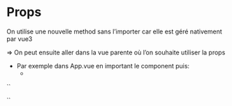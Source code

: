 # Props

On utilise une nouvelle method sans l’importer car elle est géré nativement par vue3

⇒ On peut ensuite aller dans la vue parente où l’on souhaite utiliser la props

- Par exemple dans App.vue en important le component puis:
    - <Compteur prefix=”John” />

``
<template>
    <p>
	    {{ prefix }} 
    </p>

</template>

<script setup>

defineProps({
    prefix: String
})

</script>
``

